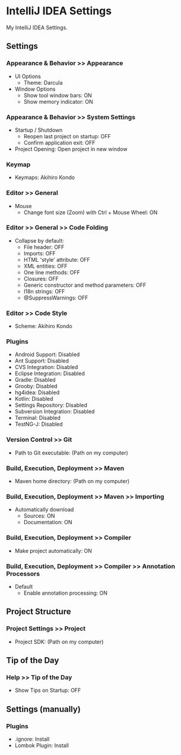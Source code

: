 IntelliJ IDEA Settings
======================

My IntelliJ IDEA Settings.  

Settings
--------

### Appearance & Behavior >> Appearance

* UI Options
    * Theme: Darcula
* Window Options
    * Show tool window bars: ON
    * Show memory indicator: ON

### Appearance & Behavior >> System Settings

* Startup / Shutdown
    * Reopen last project on startup: OFF
    * Confirm application exit: OFF
* Project Opening: Open project in new window

### Keymap

* Keymaps: Akihiro Kondo

### Editor >> General

* Mouse
    * Change font size (Zoom) with Ctrl + Mouse Wheel: ON

### Editor >> General >> Code Folding

* Collapse by default:
    * File header: OFF
    * Imports: OFF
    * HTML 'style' attribute: OFF
    * XML entities: OFF
    * One line methods: OFF
    * Closures: OFF
    * Generic constructor and method parameters: OFF
    * I18n strings: OFF
    * @SuppressWarnings: OFF

### Editor >> Code Style

* Scheme: Akihiro Kondo

### Plugins

* Android Support: Disabled
* Ant Support: Disabled
* CVS Integration: Disabled
* Eclipse Integration: Disabled
* Gradle: Disabled
* Grooby: Disabled
* hg4idea: Disabled
* Kotlin: Disabled
* Settings Repository: Disabled
* Subversion Integration: Disabled
* Terminal: Disabled
* TestNG-J: Disabled

### Version Control >> Git

* Path to Git executable: (Path on my computer)

### Build, Execution, Deployment >> Maven

* Maven home directory: (Path on my computer)

### Build, Execution, Deployment >> Maven >> Importing

* Automatically download
    * Sources: ON
    * Documentation: ON

### Build, Execution, Deployment >> Compiler

* Make project automatically: ON

### Build, Execution, Deployment >> Compiler >> Annotation Processors

* Default
    * Enable annotation processing: ON

Project Structure
-----------------

### Project Settings >> Project

* Project SDK: (Path on my computer)

Tip of the Day
--------------

### Help >> Tip of the Day

* Show Tips on Startup: OFF

Settings (manually)
-------------------

### Plugins

* .ignore: Install
* Lombok Plugin: Install
